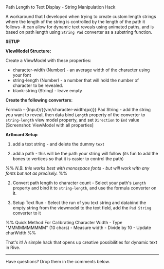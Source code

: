 Path Length to Text Display - String Manipulation Hack

  A workaround that I developed when trying to create custom length strings where the length of the string is controlled by the length of the path it follows -it can allow for dynamic text reveals using animated paths, and is based on path length using `String Pad`  converter as a substring function.

**SETUP**

  **ViewModel Structure:**

  Create a ViewModel with these properties:
  - character-width (Number) - an average width of the character using your font
  - string-length (Number) - a number that will hold the number of character to be revealed.
  - blank-string (String) - leave empty 
  
  **Create the following converters:**
  
  Formula - {Input}/{{vm/character-width(px)}} 
  Pad String - add the string you want to reveal, then data bind `Length` property of the converter to `string-length` view model property, and set `Direction` to `End` value
  [Screenshot: ViewModel with all properties]

**Artboard Setup**

1. add a text string - and delete the dummy `text` 

2. add a path - this will be the path your string will follow (its fun to add the bones to vertices so that it is easier to control the path)
  
%% *N.B. this works best with monospace fonts - but will work with any fonts but not as precisely.*  %%

  2. Convert path length to character count - Select your path's `Length` property  and bind it to `string-length`, and use the formula converter on it.

  3. Setup Text Run - Select the run of you text string and databind the empty string from the viewmodel to the text field, add the `Pad String` converter to it

  %% Quick Method For Calibrating Character Width
		  - Type "MMMMMMMMMM" (10 chars)
		  - Measure width
		  - Divide by 10
		  - Update charWidth
%%

  That's it! A simple hack that opens up creative possibilities for dynamic text in Rive.

  ---
  Have questions? Drop them in the comments below.